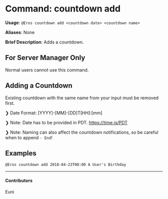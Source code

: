 # Command: countdown add


**Usage**: `@Eros countdown add <countdown date> <countdown name>`

**Aliases**: None

**Brief Description**: Adds a countdown.



## For Server Manager Only


Normal users cannot use this command.

## Adding a Countdown


Existing countdown with the same name from your input must be removed first.

❯ Date Format: [YYYY]-[MM]-[DD]T[HH]:[mm]

❯ Note: Date has to be provided in PDT. https://time.is/PDT

❯ Note: Naming can also affect the countdown notifications, so be careful when to append `- End`!

## Examples

```
@Eros countdown add 2018-04-23T00:00 A User's Birthday
```


---

#### Contributors


Euni
